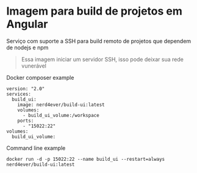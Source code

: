 # Imagem para build de projetos em Angular

Serviço com suporte a SSH para build remoto de projetos que dependem de nodejs e npm

> Essa imagem iniciar um servidor SSH, isso pode deixar sua rede vunerável

Docker composer example
````
version: "2.0"
services:
  build_ui:
    image: nerd4ever/build-ui:latest
    volumes:
      - build_ui_volume:/workspace
    ports:
      - "15022:22"
volumes:
  build_ui_volume:
````

Command line example
````
docker run -d -p 15022:22 --name build_ui --restart=always nerd4ever/build-ui:latest
````
